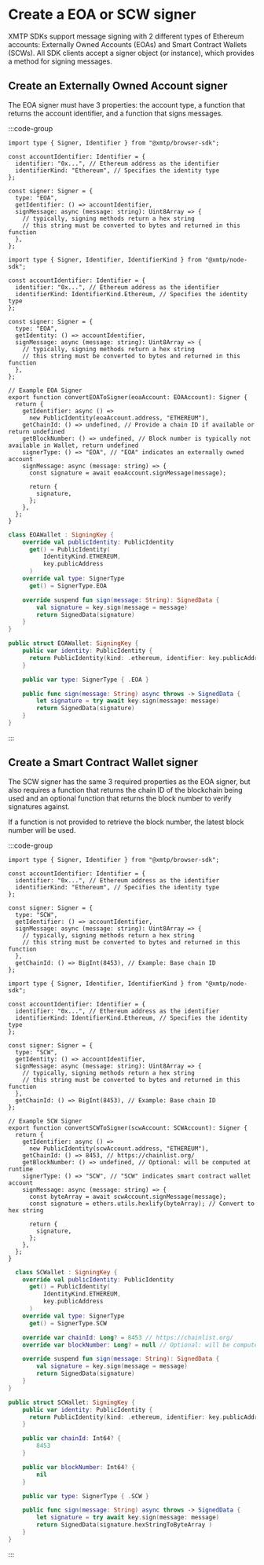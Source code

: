 # Create a EOA or SCW signer

XMTP SDKs support message signing with 2 different types of Ethereum accounts: Externally Owned Accounts (EOAs) and Smart Contract Wallets (SCWs). All SDK clients accept a signer object (or instance), which provides a method for signing messages.

## Create an Externally Owned Account signer

The EOA signer must have 3 properties: the account type, a function that returns the account identifier, and a function that signs messages.

:::code-group

```tsx [Browser]
import type { Signer, Identifier } from "@xmtp/browser-sdk";

const accountIdentifier: Identifier = {
  identifier: "0x...", // Ethereum address as the identifier
  identifierKind: "Ethereum", // Specifies the identity type
};

const signer: Signer = {
  type: "EOA",
  getIdentifier: () => accountIdentifier,
  signMessage: async (message: string): Uint8Array => {
    // typically, signing methods return a hex string
    // this string must be converted to bytes and returned in this function
  },
};
```

```tsx [Node]
import type { Signer, Identifier, IdentifierKind } from "@xmtp/node-sdk";

const accountIdentifier: Identifier = {
  identifier: "0x...", // Ethereum address as the identifier
  identifierKind: IdentifierKind.Ethereum, // Specifies the identity type
};

const signer: Signer = {
  type: "EOA",
  getIdentity: () => accountIdentifier,
  signMessage: async (message: string): Uint8Array => {
    // typically, signing methods return a hex string
    // this string must be converted to bytes and returned in this function
  },
};
```

```tsx [React Native]
// Example EOA Signer
export function convertEOAToSigner(eoaAccount: EOAAccount): Signer {
  return {
    getIdentifier: async () =>
      new PublicIdentity(eoaAccount.address, "ETHEREUM"),
    getChainId: () => undefined, // Provide a chain ID if available or return undefined
    getBlockNumber: () => undefined, // Block number is typically not available in Wallet, return undefined
    signerType: () => "EOA", // "EOA" indicates an externally owned account
    signMessage: async (message: string) => {
      const signature = await eoaAccount.signMessage(message);

      return {
        signature,
      };
    },
  };
}
```

```kotlin [Kotlin]
class EOAWallet : SigningKey {
    override val publicIdentity: PublicIdentity
      get() = PublicIdentity(
          IdentityKind.ETHEREUM,
          key.publicAddress
      )
    override val type: SignerType
      get() = SignerType.EOA

    override suspend fun sign(message: String): SignedData {
        val signature = key.sign(message = message)
        return SignedData(signature)
    }
}
```

```swift [Swift]
public struct EOAWallet: SigningKey {
    public var identity: PublicIdentity {
      return PublicIdentity(kind: .ethereum, identifier: key.publicAddress)
    }

    public var type: SignerType { .EOA }

    public func sign(message: String) async throws -> SignedData {
        let signature = try await key.sign(message: message)
        return SignedData(signature)
    }
}
```

:::

## Create a Smart Contract Wallet signer

The SCW signer has the same 3 required properties as the EOA signer, but also requires a function that returns the chain ID of the blockchain being used and an optional function that returns the block number to verify signatures against.

If a function is not provided to retrieve the block number, the latest block number will be used.

:::code-group

```tsx [Browser]
import type { Signer, Identifier } from "@xmtp/browser-sdk";

const accountIdentifier: Identifier = {
  identifier: "0x...", // Ethereum address as the identifier
  identifierKind: "Ethereum", // Specifies the identity type
};

const signer: Signer = {
  type: "SCW",
  getIdentifier: () => accountIdentifier,
  signMessage: async (message: string): Uint8Array => {
    // typically, signing methods return a hex string
    // this string must be converted to bytes and returned in this function
  },
  getChainId: () => BigInt(8453), // Example: Base chain ID
};
```

```tsx [Node]
import type { Signer, Identifier, IdentifierKind } from "@xmtp/node-sdk";

const accountIdentifier: Identifier = {
  identifier: "0x...", // Ethereum address as the identifier
  identifierKind: IdentifierKind.Ethereum, // Specifies the identity type
};

const signer: Signer = {
  type: "SCW",
  getIdentity: () => accountIdentifier,
  signMessage: async (message: string): Uint8Array => {
    // typically, signing methods return a hex string
    // this string must be converted to bytes and returned in this function
  },
  getChainId: () => BigInt(8453), // Example: Base chain ID
};
```

```tsx [React Native]
// Example SCW Signer
export function convertSCWToSigner(scwAccount: SCWAccount): Signer {
  return {
    getIdentifier: async () =>
      new PublicIdentity(scwAccount.address, "ETHEREUM"),
    getChainId: () => 8453, // https://chainlist.org/
    getBlockNumber: () => undefined, // Optional: will be computed at runtime
    signerType: () => "SCW", // "SCW" indicates smart contract wallet account
    signMessage: async (message: string) => {
      const byteArray = await scwAccount.signMessage(message);
      const signature = ethers.utils.hexlify(byteArray); // Convert to hex string

      return {
        signature,
      };
    },
  };
}
```

```kotlin [Kotlin]
  class SCWallet : SigningKey {
    override val publicIdentity: PublicIdentity
      get() = PublicIdentity(
          IdentityKind.ETHEREUM,
          key.publicAddress
      )
    override val type: SignerType
      get() = SignerType.SCW

    override var chainId: Long? = 8453 // https://chainlist.org/
    override var blockNumber: Long? = null // Optional: will be computed at runtime

    override suspend fun sign(message: String): SignedData {
        val signature = key.sign(message = message)
        return SignedData(signature)
    }
}
```

```swift [Swift]
public struct SCWallet: SigningKey {
    public var identity: PublicIdentity {
      return PublicIdentity(kind: .ethereum, identifier: key.publicAddress)
    }

    public var chainId: Int64? {
        8453
    }

    public var blockNumber: Int64? {
        nil
    }

    public var type: SignerType { .SCW }

    public func sign(message: String) async throws -> SignedData {
        let signature = try await key.sign(message: message)
        return SignedData(signature.hexStringToByteArray )
    }
}
```

:::
